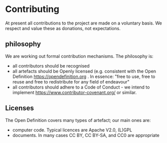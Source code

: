 # Contributing

At present all contributions to the project are made on a voluntary basis. 
We respect and value these as donations, not expectations.

## philosophy

We are working out formal contribution mechanisms. The philosophy is:

* all contributors should be recognised
* all artefacts should be Openly licensed (e.g. consistent with the Open Definition https://opendefinition.org . 
In essence: "free to use, free to reuse and free to redistribute for any field of endeavour"
* all contributors should adhere to a Code of Conduct - we intend to implement https://www.contributor-covenant.org/ 
or similar.

## Licenses
The Open Definition covers many types of artefact; our main ones are:
* computer code. Typical licences are Apache V2.0, (L)GPL
* documents. In many cases CC BY, CC BY-SA, and CC0 are appropriate




